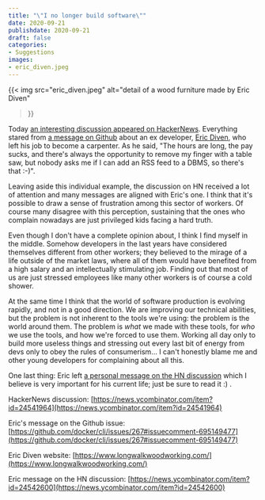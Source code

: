 ```yaml
---
title: "\"I no longer build software\""
date: 2020-09-21
publishdate: 2020-09-21
draft: false
categories: 
- Suggestions
images: 
- eric_diven.jpeg
---
```


{{<
  img
  src="eric_diven.jpeg"
  alt="detail of a wood furniture made by Eric Diven"
>}}

Today [an interesting discussion appeared on HackerNews](https://news.ycombinator.com/item?id=24541964). Everything stared from [a message on Github](https://github.com/docker/cli/issues/267#issuecomment-695149477) about an ex developer, [Eric Diven](https://www.longwalkwoodworking.com/), who left his job to become a carpenter. As he said, "The hours are long, the pay sucks, and there's always the opportunity to remove my finger with a table saw, but nobody asks me if I can add an RSS feed to a DBMS, so there's that :-)".

Leaving aside this individual example, the discussion on HN received a lot of attention and many messages are aligned with Eric's one. I think that it's possible to draw a sense of frustration among this sector of workers. Of course many disagree with this perception, sustaining that the ones who complain nowadays are just privileged kids facing a hard truth.

Even though I don't have a complete opinion about, I think I find myself in the middle. Somehow developers in the last years have considered themselves different from other workers; they believed to the mirage of a life outside of the market laws, where all of them would have benefited from a high salary and an intellectually stimulating job. Finding out that most of us are just stressed employees like many other workers is of course a cold shower.

At the same time I think that the world of software production is evolving rapidly, and not in a good direction. We are  improving our technical abilities, but the problem is not inherent to the tools we're using: the problem is the world around them. The problem is *what* we made with these tools, for *who* we use the tools, and how we're forced to use them. Working all day only to build more useless things and stressing out every last bit of energy from devs only to obey the rules of consumerism... I can't honestly blame me and other young developers for complaining about all this.

One last thing: Eric left [a personal message on the HN discussion](https://news.ycombinator.com/item?id=24542600) which I believe is very important for his current life; just be sure to read it :) .

HackerNews discussion:
[https://news.ycombinator.com/item?id=24541964](https://news.ycombinator.com/item?id=24541964)

Eric's message on the Github issue:
[https://github.com/docker/cli/issues/267#issuecomment-695149477](https://github.com/docker/cli/issues/267#issuecomment-695149477)

Eric Diven website:
[https://www.longwalkwoodworking.com/](https://www.longwalkwoodworking.com/)

Eric message on the HN discussion:
[https://news.ycombinator.com/item?id=24542600](https://news.ycombinator.com/item?id=24542600)